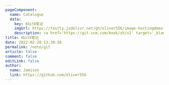 ```yaml
---
pageComponent:
  name: Catalogue
  data:
    key: 《Git》笔记
    imgUrl: https://fastly.jsdelivr.net/gh/oliver556/image-hosting@master/20220228/git-logo.2ntb44i9v9q0.png
    description: <a href='https://git-scm.com/book/zh/v2' target='_blank'>Git 官网文档</a>的学习笔记，以官方文档为准。
title: 《Git》笔记
date: 2022-02-28 13:39:30
permalink: /note/git
article: false
comment: false
editLink: false
author:
  name: Jamison
  link: https://github.com/oliver556
---
```

